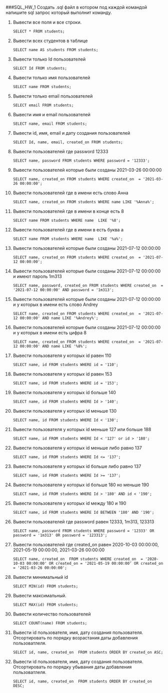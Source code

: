 ###SQL_HW_1
Создать .sql файл в котором под каждой командой напишите sql запрос который выполнит команду.



1. Вывести все поля и все строки.

   `SELECT * FROM students;`

2. Вывести всех студентов в таблице

   `SELECT name AS students FROM students;`

3. Вывести только Id пользователей

   `SELECT Id FROM students;`

4. Вывести только имя пользователей

   `SELECT name FROM students;`

5. Вывести только email пользователей

   `SELECT email FROM students;`

6. Вывести имя и email пользователей

   `SELECT name, email FROM students;`

7. Вывести id, имя, email и дату создания пользователей

   `SELECT Id, name, email, created_on FROM students;`

8. Вывести пользователей где password 12333

   `SELECT name, password FROM students
    WHERE password = '12333';`

9. Вывести пользователей которые были созданы 2021-03-26 00:00:00

   `SELECT name, created_on FROM students
    WHERE created_on  = '2021-03-26 00:00:00';`

10. Вывести пользователей где в имени есть слово Анна

    `SELECT name, created_on FROM students
     WHERE name LIKE '%Anna%';`

11. Вывести пользователей где в имени в конце есть 8

    `SELECT name FROM students
     WHERE name  LIKE '%8';`

12. Вывести пользователей где в имени в есть буква а

    `SELECT name FROM students
     WHERE name  LIKE '%a%';`

13. Вывести пользователей которые были созданы 2021-07-12 00:00:00

    `SELECT name, created_on FROM students
     WHERE created_on  = '2021-07-12 00:00:00';`

14. Вывести пользователей которые были созданы 2021-07-12 00:00:00 и имеют пароль 1m313

    `SELECT name, password, created_on FROM students
     WHERE created_on  = '2021-07-12 00:00:00'
     AND password = '1m313';`

15. Вывести пользователей которые были созданы 2021-07-12 00:00:00 и у которых в имени есть слово Andrey

    `SELECT name, created_on FROM students
     WHERE created_on  = '2021-07-12 00:00:00'
     AND name LIKE '%Andrey%';`

16. Вывести пользователей которые были созданы 2021-07-12 00:00:00 и у которых в имени есть цифра 8

    `SELECT name, created_on FROM students
     WHERE created_on  = '2021-07-12 00:00:00'
     AND name LIKE '%8%';`

17. Вывести пользователя у которых id равен 110

    `SELECT name, id FROM students
     WHERE id = '110';`

18. Вывести пользователя у которых id равен 153

    `SELECT name, id FROM students
     WHERE id = '153';`

19. Вывести пользователя у которых id больше 140

    `SELECT name, id FROM students
     WHERE Id > '140';`

20. Вывести пользователя у которых id меньше 130

    `SELECT name, id FROM students
     WHERE Id < '130';`

21. Вывести пользователя у которых id меньше 127 или больше 188

    `SELECT name, id FROM students
     WHERE Id < '127' or id > '180';`

22. Вывести пользователя у которых id меньше либо равно 137

    `SELECT name, id FROM students
     WHERE Id <= '137';`

23. Вывести пользователя у которых id больше либо равно 137

    `SELECT name, id FROM students
     WHERE Id >= '137';`

24. Вывести пользователя у которых id больше 180 но меньше 190

    `SELECT name, id FROM students
     WHERE Id > '180' AND id < '190';`

25. Вывести пользователя у которых id между 180 и 190

    `SELECT name, id FROM students
     WHERE Id BETWEEN '180' AND '190';`

26. Вывести пользователей где password равен 12333, 1m313, 123313

    `SELECT name, password FROM students
    WHERE password = '12333' OR password = '1m313' OR password = '123313';`

27. Вывести пользователей где created_on равен 2020-10-03 00:00:00, 2021-05-19 00:00:00, 2021-03-26 00:00:00

    `SELECT name, created_on  FROM students
     WHERE created_on  = '2020-10-03 00:00:00' OR created_on = '2021-05-19 00:00:00' OR created_on = '2021-03-26 00:00:00';`

28. Вывести минимальный id

    `SELECT MIN(id) FROM students;`

29. Вывести максимальный.

    `SELECT MAX(id) FROM students;`

30. Вывести количество пользователей

    `SELECT COUNT(name) FROM students;`

31. Вывести id пользователя, имя, дату создания пользователя. Отсортировать по порядку возрастания даты добавления пользоватлеля.

    `SELECT id, name, created_on  FROM students
     ORDER BY created_on ASC;`

32. Вывести id пользователя, имя, дату создания пользователя.
    Отсортировать по порядку убывания даты добавления пользоватлеля.

    `SELECT id, name, created_on  FROM students
     ORDER BY created_on DESC;`

